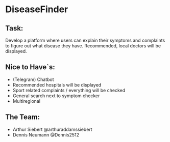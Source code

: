 # DiseaseFinder

## **Task:**

Develop a platform where users can explain their symptoms and complaints to figure out what disease they have.
Recommended, local doctors will be displayed.

## **Nice to Have`s:**
* (Telegram) Chatbot
* Recommended hospitals will be displayed
* Sport related complaints / everything will be checked
* General search next to symptom checker
* Multiregional

## **The Team:**
* Arthur Siebert @arthuraddamssiebert
* Dennis Neumann @Dennis2512
